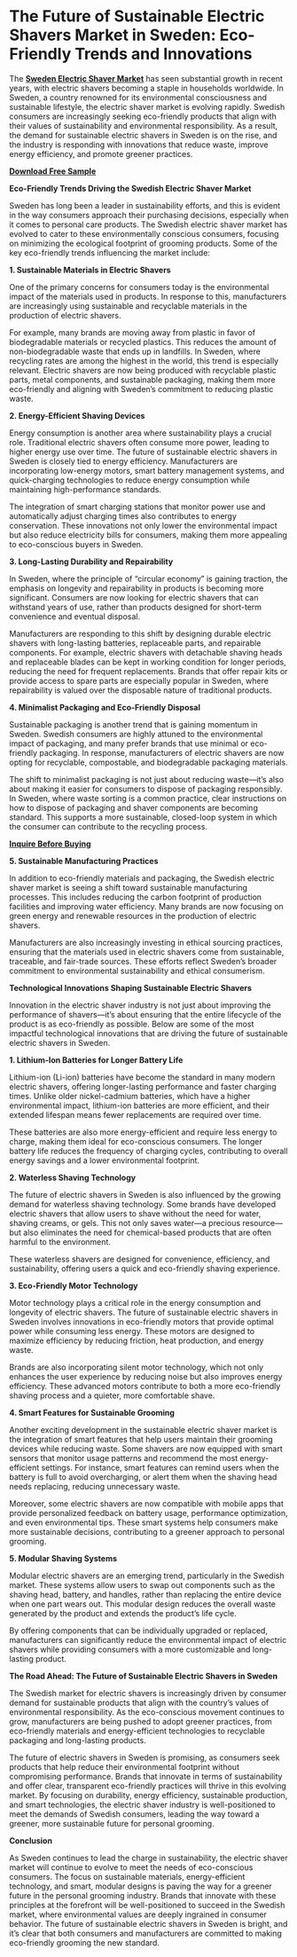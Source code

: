 # The Future of Sustainable Electric Shavers Market in Sweden: Eco-Friendly Trends and Innovations

The **[Sweden Electric Shaver Market](https://www.nextmsc.com/report/sweden-electric-shaver-market)** has seen substantial growth in recent years, with electric shavers becoming a staple in households worldwide. In Sweden, a country renowned for its environmental consciousness and sustainable lifestyle, the electric shaver market is evolving rapidly. Swedish consumers are increasingly seeking eco-friendly products that align with their values of sustainability and environmental responsibility. As a result, the demand for sustainable electric shavers in Sweden is on the rise, and the industry is responding with innovations that reduce waste, improve energy efficiency, and promote greener practices.

**[Download Free Sample](https://www.nextmsc.com/sweden-electric-shaver-market/request-sample)**

**Eco-Friendly Trends Driving the Swedish Electric Shaver Market**

Sweden has long been a leader in sustainability efforts, and this is evident in the way consumers approach their purchasing decisions, especially when it comes to personal care products. The Swedish electric shaver market has evolved to cater to these environmentally conscious consumers, focusing on minimizing the ecological footprint of grooming products. Some of the key eco-friendly trends influencing the market include:

**1. Sustainable Materials in Electric Shavers**

One of the primary concerns for consumers today is the environmental impact of the materials used in products. In response to this, manufacturers are increasingly using sustainable and recyclable materials in the production of electric shavers.

For example, many brands are moving away from plastic in favor of biodegradable materials or recycled plastics. This reduces the amount of non-biodegradable waste that ends up in landfills. In Sweden, where recycling rates are among the highest in the world, this trend is especially relevant. Electric shavers are now being produced with recyclable plastic parts, metal components, and sustainable packaging, making them more eco-friendly and aligning with Sweden’s commitment to reducing plastic waste.

**2. Energy-Efficient Shaving Devices**

Energy consumption is another area where sustainability plays a crucial role. Traditional electric shavers often consume more power, leading to higher energy use over time. The future of sustainable electric shavers in Sweden is closely tied to energy efficiency. Manufacturers are incorporating low-energy motors, smart battery management systems, and quick-charging technologies to reduce energy consumption while maintaining high-performance standards.

The integration of smart charging stations that monitor power use and automatically adjust charging times also contributes to energy conservation. These innovations not only lower the environmental impact but also reduce electricity bills for consumers, making them more appealing to eco-conscious buyers in Sweden.

**3. Long-Lasting Durability and Repairability**

In Sweden, where the principle of “circular economy” is gaining traction, the emphasis on longevity and repairability in products is becoming more significant. Consumers are now looking for electric shavers that can withstand years of use, rather than products designed for short-term convenience and eventual disposal.

Manufacturers are responding to this shift by designing durable electric shavers with long-lasting batteries, replaceable parts, and repairable components. For example, electric shavers with detachable shaving heads and replaceable blades can be kept in working condition for longer periods, reducing the need for frequent replacements. Brands that offer repair kits or provide access to spare parts are especially popular in Sweden, where repairability is valued over the disposable nature of traditional products.

**4. Minimalist Packaging and Eco-Friendly Disposal**

Sustainable packaging is another trend that is gaining momentum in Sweden. Swedish consumers are highly attuned to the environmental impact of packaging, and many prefer brands that use minimal or eco-friendly packaging. In response, manufacturers of electric shavers are now opting for recyclable, compostable, and biodegradable packaging materials.

The shift to minimalist packaging is not just about reducing waste—it’s also about making it easier for consumers to dispose of packaging responsibly. In Sweden, where waste sorting is a common practice, clear instructions on how to dispose of packaging and shaver components are becoming standard. This supports a more sustainable, closed-loop system in which the consumer can contribute to the recycling process.

**[Inquire Before Buying](https://www.nextmsc.com/sweden-electric-shaver-market/inquire-before-buying)**

**5. Sustainable Manufacturing Practices**

In addition to eco-friendly materials and packaging, the Swedish electric shaver market is seeing a shift toward sustainable manufacturing processes. This includes reducing the carbon footprint of production facilities and improving water efficiency. Many brands are now focusing on green energy and renewable resources in the production of electric shavers.

Manufacturers are also increasingly investing in ethical sourcing practices, ensuring that the materials used in electric shavers come from sustainable, traceable, and fair-trade sources. These efforts reflect Sweden’s broader commitment to environmental sustainability and ethical consumerism.

**Technological Innovations Shaping Sustainable Electric Shavers**

Innovation in the electric shaver industry is not just about improving the performance of shavers—it’s about ensuring that the entire lifecycle of the product is as eco-friendly as possible. Below are some of the most impactful technological innovations that are driving the future of sustainable electric shavers in Sweden.

**1. Lithium-Ion Batteries for Longer Battery Life**

Lithium-ion (Li-ion) batteries have become the standard in many modern electric shavers, offering longer-lasting performance and faster charging times. Unlike older nickel-cadmium batteries, which have a higher environmental impact, lithium-ion batteries are more efficient, and their extended lifespan means fewer replacements are required over time.

These batteries are also more energy-efficient and require less energy to charge, making them ideal for eco-conscious consumers. The longer battery life reduces the frequency of charging cycles, contributing to overall energy savings and a lower environmental footprint.

**2. Waterless Shaving Technology**

The future of electric shavers in Sweden is also influenced by the growing demand for waterless shaving technology. Some brands have developed electric shavers that allow users to shave without the need for water, shaving creams, or gels. This not only saves water—a precious resource—but also eliminates the need for chemical-based products that are often harmful to the environment.

These waterless shavers are designed for convenience, efficiency, and sustainability, offering users a quick and eco-friendly shaving experience.

**3. Eco-Friendly Motor Technology**

Motor technology plays a critical role in the energy consumption and longevity of electric shavers. The future of sustainable electric shavers in Sweden involves innovations in eco-friendly motors that provide optimal power while consuming less energy. These motors are designed to maximize efficiency by reducing friction, heat production, and energy waste.

Brands are also incorporating silent motor technology, which not only enhances the user experience by reducing noise but also improves energy efficiency. These advanced motors contribute to both a more eco-friendly shaving process and a quieter, more comfortable shave.

**4. Smart Features for Sustainable Grooming**

Another exciting development in the sustainable electric shaver market is the integration of smart features that help users maintain their grooming devices while reducing waste. Some shavers are now equipped with smart sensors that monitor usage patterns and recommend the most energy-efficient settings. For instance, smart features can remind users when the battery is full to avoid overcharging, or alert them when the shaving head needs replacing, reducing unnecessary waste.

Moreover, some electric shavers are now compatible with mobile apps that provide personalized feedback on battery usage, performance optimization, and even environmental tips. These smart systems help consumers make more sustainable decisions, contributing to a greener approach to personal grooming.

**5. Modular Shaving Systems**

Modular electric shavers are an emerging trend, particularly in the Swedish market. These systems allow users to swap out components such as the shaving head, battery, and handles, rather than replacing the entire device when one part wears out. This modular design reduces the overall waste generated by the product and extends the product’s life cycle.

By offering components that can be individually upgraded or replaced, manufacturers can significantly reduce the environmental impact of electric shavers while providing consumers with a more customizable and long-lasting product.

**The Road Ahead: The Future of Sustainable Electric Shavers in Sweden**

The Swedish market for electric shavers is increasingly driven by consumer demand for sustainable products that align with the country’s values of environmental responsibility. As the eco-conscious movement continues to grow, manufacturers are being pushed to adopt greener practices, from eco-friendly materials and energy-efficient technologies to recyclable packaging and long-lasting products.

The future of electric shavers in Sweden is promising, as consumers seek products that help reduce their environmental footprint without compromising performance. Brands that innovate in terms of sustainability and offer clear, transparent eco-friendly practices will thrive in this evolving market. By focusing on durability, energy efficiency, sustainable production, and smart technologies, the electric shaver industry is well-positioned to meet the demands of Swedish consumers, leading the way toward a greener, more sustainable future for personal grooming.

**Conclusion**

As Sweden continues to lead the charge in sustainability, the electric shaver market will continue to evolve to meet the needs of eco-conscious consumers. The focus on sustainable materials, energy-efficient technology, and smart, modular designs is paving the way for a greener future in the personal grooming industry. Brands that innovate with these principles at the forefront will be well-positioned to succeed in the Swedish market, where environmental values are deeply ingrained in consumer behavior. The future of sustainable electric shavers in Sweden is bright, and it’s clear that both consumers and manufacturers are committed to making eco-friendly grooming the new standard.
